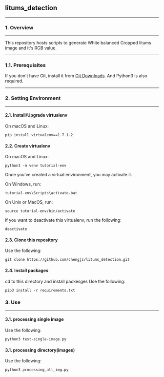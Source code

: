## litums_detection

------

### 1. Overview

------

This repository hosts scripts to generate White balanced Cropped litums image and it's RGB value.

------


### 1.1. Prerequisites

If you don't have Git, install it from [Git Downloads](https://git-scm.com/downloads).
And Python3 is also required.

------

### 2. Setting Environment

------

#### 2.1. Install/Upgrade virtualenv

On macOS and Linux:

```shell
pip install virtualenv==1.7.1.2
```

#### 2.2. Create virtualenv 

On macOS and Linux:

```shell
python3 -m venv tutorial-env
```
Once you’ve created a virtual environment, you may activate it.

On Windows, run:

```shell
tutorial-env\Scripts\activate.bat
```

On Unix or MacOS, run:

```shell
source tutorial-env/bin/activate
```

if you want to deactivate this virtualenv, run the following:
```shell
deactivate
```

#### 2.3. Clone this repository

Use the following:

```shell
git clone https://github.com/chengjz/litums_detection.git
```

#### 2.4. Install packages
cd to this directory and install packesges
Use the following:

```shell
pip3 install -r requirements.txt
```

### 3. Use

------

#### 3.1. processing single image
Use the following:

```shell
python3 test-single-image.py 
```
#### 3.1. processing directory(images)
Use the following:

```shell
python3 processing_all_img.py
```
